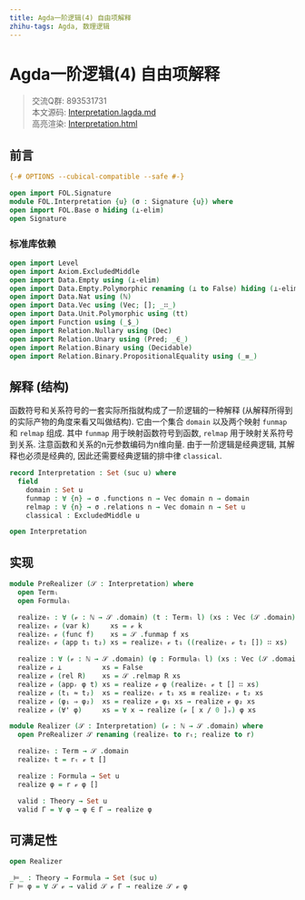 ```yaml
---
title: Agda一阶逻辑(4) 自由项解释
zhihu-tags: Agda, 数理逻辑
---
```


# Agda一阶逻辑(4) 自由项解释

> 交流Q群: 893531731  
> 本文源码: [Interpretation.lagda.md](https://github.com/choukh/agda-flypitch/blob/main/src/FOL/Interpretation.lagda.md)  
> 高亮渲染: [Interpretation.html](https://choukh.github.io/agda-flypitch/FOL.Interpretation.html)  

## 前言

```agda
{-# OPTIONS --cubical-compatible --safe #-}

open import FOL.Signature
module FOL.Interpretation {u} (σ : Signature {u}) where
open import FOL.Base σ hiding (⊥-elim)
open Signature
```

### 标准库依赖

```agda
open import Level
open import Axiom.ExcludedMiddle
open import Data.Empty using (⊥-elim)
open import Data.Empty.Polymorphic renaming (⊥ to False) hiding (⊥-elim)
open import Data.Nat using (ℕ)
open import Data.Vec using (Vec; []; _∷_)
open import Data.Unit.Polymorphic using (tt)
open import Function using (_$_)
open import Relation.Nullary using (Dec)
open import Relation.Unary using (Pred; _∈_)
open import Relation.Binary using (Decidable)
open import Relation.Binary.PropositionalEquality using (_≡_)
```

## 解释 (结构)

函数符号和关系符号的一套实际所指就构成了一阶逻辑的一种解释 (从解释所得到的实际产物的角度来看又叫做结构). 它由一个集合 `domain` 以及两个映射 `funmap` 和 `relmap` 组成. 其中 `funmap` 用于映射函数符号到函数, `relmap` 用于映射关系符号到关系. 注意函数和关系的n元参数编码为n维向量. 由于一阶逻辑是经典逻辑, 其解释也必须是经典的, 因此还需要经典逻辑的排中律 `classical`.

```agda
record Interpretation : Set (suc u) where
  field
    domain : Set u
    funmap : ∀ {n} → σ .functions n → Vec domain n → domain
    relmap : ∀ {n} → σ .relations n → Vec domain n → Set u
    classical : ExcludedMiddle u

open Interpretation
```

## 实现

```agda
module PreRealizer (𝒮 : Interpretation) where
  open Termₗ
  open Formulaₗ

  realizeₜ : ∀ (𝓋 : ℕ → 𝒮 .domain) (t : Termₗ l) (xs : Vec (𝒮 .domain) l) → 𝒮 .domain
  realizeₜ 𝓋 (var k)     xs = 𝓋 k
  realizeₜ 𝓋 (func f)    xs = 𝒮 .funmap f xs
  realizeₜ 𝓋 (app t₁ t₂) xs = realizeₜ 𝓋 t₁ ((realizeₜ 𝓋 t₂ []) ∷ xs)

  realize : ∀ (𝓋 : ℕ → 𝒮 .domain) (φ : Formulaₗ l) (xs : Vec (𝒮 .domain) l) → Set u
  realize 𝓋 ⊥          xs = False
  realize 𝓋 (rel R)    xs = 𝒮 .relmap R xs
  realize 𝓋 (appᵣ φ t) xs = realize 𝓋 φ (realizeₜ 𝓋 t [] ∷ xs)
  realize 𝓋 (t₁ ≈ t₂)  xs = realizeₜ 𝓋 t₁ xs ≡ realizeₜ 𝓋 t₂ xs
  realize 𝓋 (φ₁ ⇒ φ₂)  xs = realize 𝓋 φ₁ xs → realize 𝓋 φ₂ xs
  realize 𝓋 (∀' φ)     xs = ∀ x → realize (𝓋 [ x / 0 ]ᵥ) φ xs
```

```agda
module Realizer (𝒮 : Interpretation) (𝓋 : ℕ → 𝒮 .domain) where
  open PreRealizer 𝒮 renaming (realizeₜ to rₜ; realize to r)

  realizeₜ : Term → 𝒮 .domain
  realizeₜ t = rₜ 𝓋 t []

  realize : Formula → Set u
  realize φ = r 𝓋 φ []

  valid : Theory → Set u
  valid Γ = ∀ φ → φ ∈ Γ → realize φ
```

## 可满足性

```agda
open Realizer

_⊨_ : Theory → Formula → Set (suc u)
Γ ⊨ φ = ∀ 𝒮 𝓋 → valid 𝒮 𝓋 Γ → realize 𝒮 𝓋 φ
```
